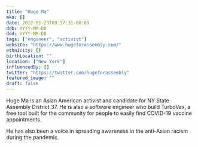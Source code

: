 ```yaml
---
title: "Huge Ma"
aka: []
date: 2022-01-23T09:37:31-08:00
dob: YYYY-MM-DD
dod: YYYY-MM-DD
tags: ["engineer", "activist"]
website: "https://www.hugeforassembly.com/"
ethnicity: []
birthLocation: ""
location: ["New York"]
influencedBy: []
twitter: "https://twitter.com/hugeforassembly"
featured_image: ""
draft: false
---
```


Huge Ma is an Asian American activist and candidate for NY State Assembly
District 37. He is also a software engineer who build TurboVax, a free tool
built for the community for people to easily find COVID-19 vaccine appointments.

He has also been a voice in spreading awareness in the anti-Asian racism during
the pandemic.
